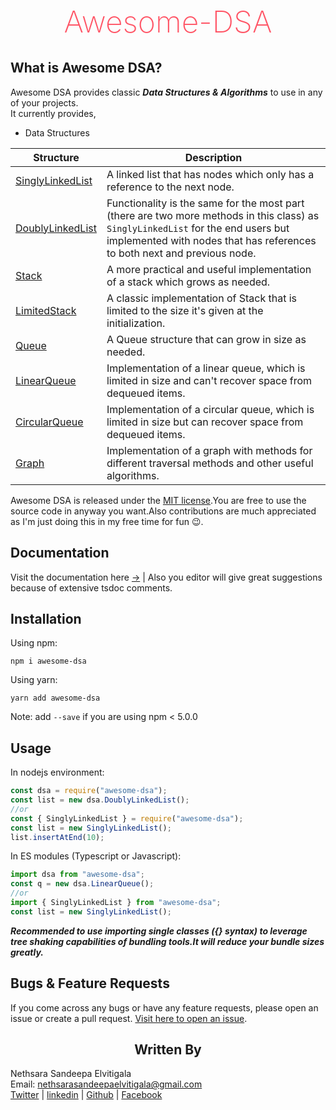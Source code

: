<h1 style="color: #ff5566;text-align:center;font-weight: 200;font-size: 48px">Awesome-DSA</h1>

<h2>What is Awesome DSA?</h2>

Awesome DSA provides classic **_Data Structures & Algorithms_** to use in any of your projects.  
It currently provides,

- Data Structures

| Structure                                                                                  | Description                                                                                                                                                                                                   |
| ------------------------------------------------------------------------------------------ | ------------------------------------------------------------------------------------------------------------------------------------------------------------------------------------------------------------- |
| [SinglyLinkedList](https://nethrenial.github.io/awesome-dsa/classes/SinglyLinkedList.html) | A linked list that has nodes which only has a reference to the next node.                                                                                                                                     |
| [DoublyLinkedList](https://nethrenial.github.io/awesome-dsa/classes/DoublyLinkedList.html) | Functionality is the same for the most part (there are two more methods in this class) as `SinglyLinkedList` for the end users but implemented with nodes that has references to both next and previous node. |
| [Stack](https://nethrenial.github.io/awesome-dsa/classes/Stack.html)                       | A more practical and useful implementation of a stack which grows as needed.                                                                                                                                  |
| [LimitedStack](https://nethrenial.github.io/awesome-dsa/classes/LimitedStack.html)         | A classic implementation of Stack that is limited to the size it's given at the initialization.                                                                                                               |
| [Queue](https://nethrenial.github.io/awesome-dsa/classes/Queue.html)                       | A Queue structure that can grow in size as needed.                                                                                                                                                            |
| [LinearQueue](https://nethrenial.github.io/awesome-dsa/classes/LinearQueue.html)           | Implementation of a linear queue, which is limited in size and can't recover space from dequeued items.                                                                                                       |
| [CircularQueue](https://nethrenial.github.io/awesome-dsa/classes/CircularQueue.html)       | Implementation of a circular queue, which is limited in size but can recover space from dequeued items.                                                                                                       |
| [Graph](https://nethrenial.github.io/awesome-dsa/classes/Graph.html)                       | Implementation of a graph with methods for different traversal methods and other useful algorithms.                                                                                                           |

Awesome DSA is released under the [MIT license](raw.githubusercontent.com/Nethrenial/awesome-dsa/doubly-linked-list/LICENSE).You are free to use the source code in anyway you want.Also contributions are much appreciated as I'm just doing this in my free time for fun 😉.

## Documentation

Visit the documentation here [&rightarrow;](https://nethrenial.github.io/awesome-dsa/modules.html) | Also you editor will give great suggestions because of extensive tsdoc comments.

## Installation

Using npm:

```shell
npm i awesome-dsa
```

Using yarn:

```shell
yarn add awesome-dsa
```

Note: add `--save` if you are using npm < 5.0.0

## Usage

In nodejs environment:

```js
const dsa = require("awesome-dsa");
const list = new dsa.DoublyLinkedList();
//or
const { SinglyLinkedList } = require("awesome-dsa");
const list = new SinglyLinkedList();
list.insertAtEnd(10);
```

In ES modules (Typescript or Javascript):

```ts
import dsa from "awesome-dsa";
const q = new dsa.LinearQueue();
//or
import { SinglyLinkedList } from "awesome-dsa";
const list = new SinglyLinkedList();
```

**_Recommended to use importing single classes ({} syntax) to leverage tree shaking capabilities of bundling tools.It will reduce your bundle sizes greatly._**

## Bugs & Feature Requests

If you come across any bugs or have any feature requests, please open an issue or create a pull request.
[Visit here to open an issue](https://github.com/Nethrenial/awesome-dsa/issues).

<h2 style="text-align: center;">Written By</h2>

Nethsara Sandeepa Elvitigala  
Email: <a href="mailto:nethsarasandeepaelvitigala@gmail.com">nethsarasandeepaelvitigala@gmail.com</a>  
[Twitter](https://twitter.com/NethsaraE) | [linkedin](www.linkedin.com/in/nethsara-elvitigala) | [Github](https://github.com/Nethrenial) | [Facebook](https://facebook.com/nethsara.sandeepa)
